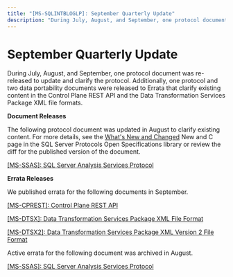 ```yaml
---
title: "[MS-SQLINTBLOGLP]: September Quarterly Update"
description: "During July, August, and September, one protocol document was re-released to update and clarify the protocol. Additionally, one protocol and two"
---
```


# September Quarterly Update

<p> </p>
<p>During July, August, and September, one protocol document
was re-released to update and clarify the protocol. Additionally, one protocol
and two data portability documents were released to Errata that clarify
existing content in the Control Plane REST API and the Data Transformation
Services Package XML file formats.</p>

<p><b>Document Releases</b></p>

<p>The following protocol document was updated in August to
clarify existing content. For more details, see the <span><a href="/openspecs/sql_server_protocols/MS-SQLPROTLP/2efaa6c9-699e-4e2c-9ea7-d342ad51a988">What's
New and Changed</a></span> New and C page in the SQL Server Protocols Open
Specifications library or review the diff for the published version of the
document.</p>

<p><span><a href="/openspecs/sql_server_protocols/MS-SSAS/854a72f2-d637-4be3-b60f-6a44422e80c9">[MS-SSAS]:
SQL Server Analysis Services Protocol</a></span></p>

<p><b>Errata Releases</b></p>

<p>We published errata for the following documents in
September.</p>

<p><span><a href="https://sqlprotocoldoc.blob.core.windows.net/productionsqlarchives/MS-CPREST/%5bMS-CPREST%5d-errata.pdf">[MS-CPREST]:
Control Plane REST API</a></span></p>

<p><span><a href="https://sqlprotocoldoc.blob.core.windows.net/productionsqlarchives/MS-DTSX/%5bMS-DTSX%5d-errata.pdf">[MS-DTSX]:
Data Transformation Services Package XML File Format</a></span></p>

<p><span><a href="https://sqlprotocoldoc.blob.core.windows.net/productionsqlarchives/MS-DTSX2/%5bMS-DTSX2%5d-errata.pdf">[MS-DTSX2]:
Data Transformation Services Package XML Version 2 File Format</a></span></p>

<p>Active errata for the following document was archived in
August.</p>

<p><span><a href="https://sqlprotocoldoc.blob.core.windows.net/productionsqlarchives/MS-SSAS/%5bMS-SSAS%5d-210211-errata.pdf">[MS-SSAS]:
SQL Server Analysis Services Protocol</a></span></p>


                